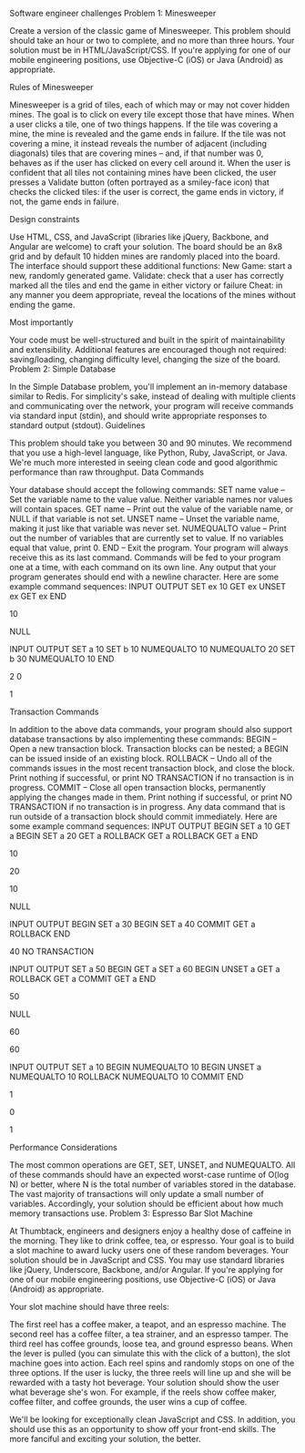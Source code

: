 Software engineer challenges
 Problem 1: Minesweeper

Create a version of the classic game of Minesweeper. This problem should should take an hour or two to complete, and no more than three hours. Your solution must be in HTML/JavaScript/CSS. If you're applying for one of our mobile engineering positions, use Objective-C (iOS) or Java (Android) as appropriate.


Rules of Minesweeper

Minesweeper is a grid of tiles, each of which may or may not cover hidden mines. The goal is to click on every tile except those that have mines. When a user clicks a tile, one of two things happens. If the tile was covering a mine, the mine is revealed and the game ends in failure. If the tile was not covering a mine, it instead reveals the number of adjacent (including diagonals) tiles that are covering mines – and, if that number was 0, behaves as if the user has clicked on every cell around it. When the user is confident that all tiles not containing mines have been clicked, the user presses a Validate button (often portrayed as a smiley-face icon) that checks the clicked tiles: if the user is correct, the game ends in victory, if not, the game ends in failure.


Design constraints

Use HTML, CSS, and JavaScript (libraries like jQuery, Backbone, and Angular are welcome) to craft your solution.
The board should be an 8x8 grid and by default 10 hidden mines are randomly placed into the board.
The interface should support these additional functions:
New Game: start a new, randomly generated game.
Validate: check that a user has correctly marked all the tiles and end the game in either victory or failure
Cheat: in any manner you deem appropriate, reveal the locations of the mines without ending the game.

Most importantly

Your code must be well-structured and built in the spirit of maintainability and extensibility. Additional features are encouraged though not required: saving/loading, changing difficulty level, changing the size of the board.
 Problem 2: Simple Database

In the Simple Database problem, you'll implement an in-memory database similar to Redis. For simplicity's sake, instead of dealing with multiple clients and communicating over the network, your program will receive commands via standard input (stdin), and should write appropriate responses to standard output (stdout).
Guidelines

This problem should take you between 30 and 90 minutes.
We recommend that you use a high-level language, like Python, Ruby, JavaScript, or Java. We're much more interested in seeing clean code and good algorithmic performance than raw throughput.
Data Commands

Your database should accept the following commands:
SET name value – Set the variable name to the value value. Neither variable names nor values will contain spaces.
GET name – Print out the value of the variable name, or NULL if that variable is not set.
UNSET name – Unset the variable name, making it just like that variable was never set.
NUMEQUALTO value – Print out the number of variables that are currently set to value. If no variables equal that value, print 0.
END – Exit the program. Your program will always receive this as its last command.
Commands will be fed to your program one at a time, with each command on its own line. Any output that your program generates should end with a newline character. Here are some example command sequences:
INPUT OUTPUT
SET ex 10
GET ex
UNSET ex
GET ex
END

10

NULL

INPUT OUTPUT
SET a 10
SET b 10
NUMEQUALTO 10
NUMEQUALTO 20
SET b 30
NUMEQUALTO 10
END


2
0

1

Transaction Commands

In addition to the above data commands, your program should also support database transactions by also implementing these commands:
BEGIN – Open a new transaction block. Transaction blocks can be nested; a BEGIN can be issued inside of an existing block.
ROLLBACK – Undo all of the commands issues in the most recent transaction block, and close the block. Print nothing if successful, or print NO TRANSACTION if no transaction is in progress.
COMMIT – Close all open transaction blocks, permanently applying the changes made in them. Print nothing if successful, or print NO TRANSACTION if no transaction is in progress.
Any data command that is run outside of a transaction block should commit immediately. Here are some example command sequences:
INPUT OUTPUT
BEGIN
SET a 10
GET a
BEGIN
SET a 20
GET a
ROLLBACK
GET a
ROLLBACK
GET a
END


10


20

10

NULL

INPUT OUTPUT
BEGIN
SET a 30
BEGIN
SET a 40
COMMIT
GET a
ROLLBACK
END





40
NO TRANSACTION

INPUT OUTPUT
SET a 50
BEGIN
GET a
SET a 60
BEGIN
UNSET a
GET a
ROLLBACK
GET a
COMMIT
GET a
END


50



NULL

60

60

INPUT OUTPUT
SET a 10
BEGIN
NUMEQUALTO 10
BEGIN
UNSET a
NUMEQUALTO 10
ROLLBACK
NUMEQUALTO 10
COMMIT
END


1


0

1


Performance Considerations

The most common operations are GET, SET, UNSET, and NUMEQUALTO. All of these commands should have an expected worst-case runtime of O(log N) or better, where N is the total number of variables stored in the database.
The vast majority of transactions will only update a small number of variables. Accordingly, your solution should be efficient about how much memory transactions use.
 Problem 3: Espresso Bar Slot Machine

At Thumbtack, engineers and designers enjoy a healthy dose of caffeine in the morning. They like to drink coffee, tea, or espresso. Your goal is to build a slot machine to award lucky users one of these random beverages. Your solution should be in JavaScript and CSS. You may use standard libraries like jQuery, Underscore, Backbone, and/or Angular. If you're applying for one of our mobile engineering positions, use Objective-C (iOS) or Java (Android) as appropriate.

Your slot machine should have three reels:

The first reel has a coffee maker, a teapot, and an espresso machine.
The second reel has a coffee filter, a tea strainer, and an espresso tamper.
The third reel has coffee grounds, loose tea, and ground espresso beans.
When the lever is pulled (you can simulate this with the click of a button), the slot machine goes into action. Each reel spins and randomly stops on one of the three options. If the user is lucky, the three reels will line up and she will be rewarded with a tasty hot beverage. Your solution should show the user what beverage she's won. For example, if the reels show coffee maker, coffee filter, and coffee grounds, the user wins a cup of coffee.

We'll be looking for exceptionally clean JavaScript and CSS. In addition, you should use this as an opportunity to show off your front-end skills. The more fanciful and exciting your solution, the better.